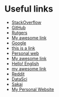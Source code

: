 Useful links
============

- [StackOverflow](www.stackoverflow.com)
- [GitHub](www.github.com)
- [Rutgers](www.rutgers.edu)
- [My awesome link](www.nate.co.kr)
- [Google](www.google.com)
- [this is a link](www.github.com)
- [Personal web](crislozano.weebly.com)
- [My awesome link](coakden.github.io)
- [Hello! English](www.helloenglishmadrid.com)
- [my awesome link](http://rci.rutgers.edu/~erb102/)
- [Reddit](www.reddit.com)
- [DataSci](http://www.jvcasillas.com/ru_teaching/ru_spanish_589/589_01_s2018/)
- [Sakai](https://sakai.rutgers.edu/portal)
- [My Personal Website](https://dinemamadou.wixsite.com/dinemamadou)

